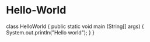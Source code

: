 # Hello-World
class HelloWorld {
  public static void main (String[] args) {
      System.out.println("Hello world");
  }
}
